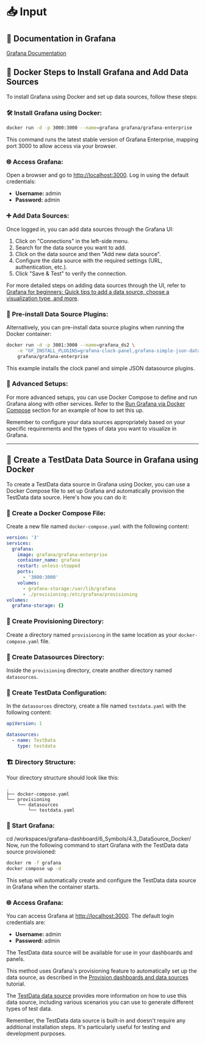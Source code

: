 # 📥 Input

## 📄 Documentation in Grafana
[Grafana Documentation](https://grafana.com/docs/)

## 🐳 Docker Steps to Install Grafana and Add Data Sources

To install Grafana using Docker and set up data sources, follow these steps:

### 🛠️ Install Grafana using Docker:
```sh
docker run -d -p 3000:3000 --name=grafana grafana/grafana-enterprise
```
This command runs the latest stable version of Grafana Enterprise, mapping port 3000 to allow access via your browser.

### 🌐 Access Grafana:
Open a browser and go to [http://localhost:3000](http://localhost:3000). Log in using the default credentials:
- **Username:** admin
- **Password:** admin

### ➕ Add Data Sources:
Once logged in, you can add data sources through the Grafana UI:
1. Click on "Connections" in the left-side menu.
2. Search for the data source you want to add.
3. Click on the data source and then "Add new data source".
4. Configure the data source with the required settings (URL, authentication, etc.).
5. Click "Save & Test" to verify the connection.

For more detailed steps on adding data sources through the UI, refer to [Grafana for beginners: Quick tips to add a data source, choose a visualization type, and more](https://grafana.com/docs/grafana/latest/getting-started/getting-started-grafana/).

### 🔌 Pre-install Data Source Plugins:
Alternatively, you can pre-install data source plugins when running the Docker container:
```sh
docker run -d -p 3001:3000 --name=grafana_ds2 \
    -e "GF_INSTALL_PLUGINS=grafana-clock-panel,grafana-simple-json-datasource" \
    grafana/grafana-enterprise
```
This example installs the clock panel and simple JSON datasource plugins.

### 🧩 Advanced Setups:
For more advanced setups, you can use Docker Compose to define and run Grafana along with other services. Refer to the [Run Grafana via Docker Compose](https://grafana.com/docs/grafana/latest/setup-grafana/installation/docker/#run-grafana-via-docker-compose) section for an example of how to set this up.

Remember to configure your data sources appropriately based on your specific requirements and the types of data you want to visualize in Grafana.

---

## 🧪 Create a TestData Data Source in Grafana using Docker

To create a TestData data source in Grafana using Docker, you can use a Docker Compose file to set up Grafana and automatically provision the TestData data source. Here's how you can do it:

### 📄 Create a Docker Compose File:
Create a new file named `docker-compose.yaml` with the following content:
```yaml
version: '3'
services:
  grafana:
    image: grafana/grafana-enterprise
    container_name: grafana
    restart: unless-stopped
    ports:
      - '3000:3000'
    volumes:
      - grafana-storage:/var/lib/grafana
      - ./provisioning:/etc/grafana/provisioning
volumes:
  grafana-storage: {}
```

### 📁 Create Provisioning Directory:
Create a directory named `provisioning` in the same location as your `docker-compose.yaml` file.

### 📂 Create Datasources Directory:
Inside the `provisioning` directory, create another directory named `datasources`.

### 📝 Create TestData Configuration:
In the `datasources` directory, create a file named `testdata.yaml` with the following content:
```yaml
apiVersion: 1

datasources:
  - name: TestData
    type: testdata
```

### 🏗️ Directory Structure:
Your directory structure should look like this:
```
.
├── docker-compose.yaml
└── provisioning
    └── datasources
        └── testdata.yaml
```

### 🚀 Start Grafana:
cd /workspaces/grafana-dashboard/6_Symbols/4.3_DataSource_Docker/
Now, run the following command to start Grafana with the TestData data source provisioned:

```sh
docker rm -f grafana
docker compose up -d
```

This setup will automatically create and configure the TestData data source in Grafana when the container starts.

### 🌐 Access Grafana:
You can access Grafana at [http://localhost:3000](http://localhost:3000). The default login credentials are:
- **Username:** admin
- **Password:** admin

The TestData data source will be available for use in your dashboards and panels.

This method uses Grafana's provisioning feature to automatically set up the data source, as described in the [Provision dashboards and data sources](https://grafana.com/docs/grafana/latest/administration/provisioning/#provision-dashboards-and-data-sources) tutorial.

The [TestData data source](https://grafana.com/docs/grafana/latest/datasources/testdata/) provides more information on how to use this data source, including various scenarios you can use to generate different types of test data.

Remember, the TestData data source is built-in and doesn't require any additional installation steps. It's particularly useful for testing and development purposes.